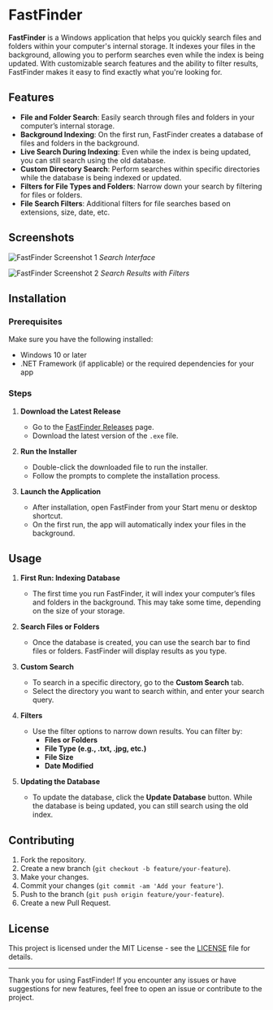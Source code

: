 # FastFinder

**FastFinder** is a Windows application that helps you quickly search files and folders within your computer's internal storage. It indexes your files in the background, allowing you to perform searches even while the index is being updated. With customizable search features and the ability to filter results, FastFinder makes it easy to find exactly what you're looking for.

## Features

- **File and Folder Search**: Easily search through files and folders in your computer’s internal storage.
- **Background Indexing**: On the first run, FastFinder creates a database of files and folders in the background.
- **Live Search During Indexing**: Even while the index is being updated, you can still search using the old database.
- **Custom Directory Search**: Perform searches within specific directories while the database is being indexed or updated.
- **Filters for File Types and Folders**: Narrow down your search by filtering for files or folders.
- **File Search Filters**: Additional filters for file searches based on extensions, size, date, etc.

## Screenshots

![FastFinder Screenshot 1](path/to/screenshot1.png)
*Search Interface*

![FastFinder Screenshot 2](path/to/screenshot2.png)
*Search Results with Filters*

## Installation

### Prerequisites

Make sure you have the following installed:
- Windows 10 or later
- .NET Framework (if applicable) or the required dependencies for your app

### Steps

1. **Download the Latest Release**
   - Go to the [FastFinder Releases](https://github.com/yourusername/FastFinder/releases) page.
   - Download the latest version of the `.exe` file.

2. **Run the Installer**
   - Double-click the downloaded file to run the installer.
   - Follow the prompts to complete the installation process.

3. **Launch the Application**
   - After installation, open FastFinder from your Start menu or desktop shortcut.
   - On the first run, the app will automatically index your files in the background.

## Usage

1. **First Run: Indexing Database**
   - The first time you run FastFinder, it will index your computer’s files and folders in the background. This may take some time, depending on the size of your storage.

2. **Search Files or Folders**
   - Once the database is created, you can use the search bar to find files or folders. FastFinder will display results as you type.

3. **Custom Search**
   - To search in a specific directory, go to the **Custom Search** tab.
   - Select the directory you want to search within, and enter your search query.

4. **Filters**
   - Use the filter options to narrow down results. You can filter by:
     - **Files or Folders**
     - **File Type (e.g., .txt, .jpg, etc.)**
     - **File Size**
     - **Date Modified**
     
5. **Updating the Database**
   - To update the database, click the **Update Database** button. While the database is being updated, you can still search using the old index.

## Contributing

1. Fork the repository.
2. Create a new branch (`git checkout -b feature/your-feature`).
3. Make your changes.
4. Commit your changes (`git commit -am 'Add your feature'`).
5. Push to the branch (`git push origin feature/your-feature`).
6. Create a new Pull Request.

## License

This project is licensed under the MIT License - see the [LICENSE](LICENSE) file for details.

---

Thank you for using FastFinder! If you encounter any issues or have suggestions for new features, feel free to open an issue or contribute to the project.

